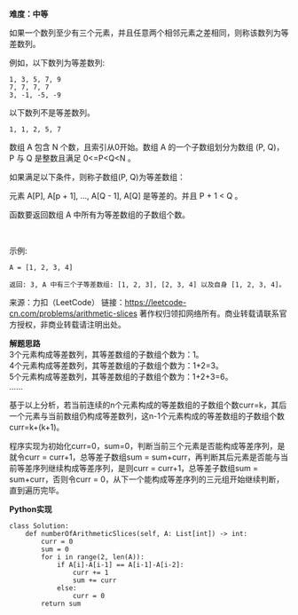 **难度：中等**  

如果一个数列至少有三个元素，并且任意两个相邻元素之差相同，则称该数列为等差数列。

例如，以下数列为等差数列:
```
1, 3, 5, 7, 9
7, 7, 7, 7
3, -1, -5, -9
```
以下数列不是等差数列。
```
1, 1, 2, 5, 7
```

数组 A 包含 N 个数，且索引从0开始。数组 A 的一个子数组划分为数组 (P, Q)，P 与 Q 是整数且满足 0<=P<Q<N 。

如果满足以下条件，则称子数组(P, Q)为等差数组：

元素 A[P], A[p + 1], ..., A[Q - 1], A[Q] 是等差的。并且 P + 1 < Q 。

函数要返回数组 A 中所有为等差数组的子数组个数。

 

示例:
```
A = [1, 2, 3, 4]

返回: 3, A 中有三个子等差数组: [1, 2, 3], [2, 3, 4] 以及自身 [1, 2, 3, 4]。
```

来源：力扣（LeetCode）
链接：https://leetcode-cn.com/problems/arithmetic-slices
著作权归领扣网络所有。商业转载请联系官方授权，非商业转载请注明出处。

**解题思路**  
3个元素构成等差数列，其等差数组的子数组个数为：1。  
4个元素构成等差数列，其等差数组的子数组个数为：1+2=3。  
5个元素构成等差数列，其等差数组的子数组个数为：1+2+3=6。  
......  

基于以上分析，若当前连续的n个元素构成的等差数组的子数组个数curr=k，其后一个元素与当前数组仍构成等差数列，这n-1个元素构成的等差数组的子数组个数curr=k+(k+1)。  

程序实现为初始化curr=0，sum=0，判断当前三个元素是否能构成等差序列，是就令curr = curr+1，总等差子数组sum = sum+curr，再判断其后元素是否能与当前等差序列继续构成等差序列，是则curr = curr+1，总等差子数组sum = sum+curr，否则令curr = 0，从下一个能构成等差序列的三元组开始继续判断，直到遍历完毕。

**Python实现**  
```
class Solution:
    def numberOfArithmeticSlices(self, A: List[int]) -> int:
        curr = 0
        sum = 0
        for i in range(2, len(A)):
            if A[i]-A[i-1] == A[i-1]-A[i-2]:
                curr += 1
                sum += curr
            else:
                curr = 0
        return sum
```